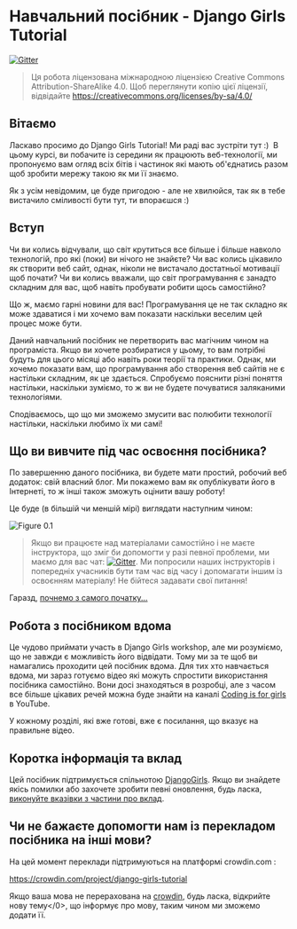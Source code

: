 # Навчальний посібник - Django Girls Tutorial

[![Gitter](https://badges.gitter.im/DjangoGirls/tutorial.svg)](https://gitter.im/DjangoGirls/tutorial)

> Ця робота ліцензована міжнародною ліцензією Creative Commons Attribution-ShareAlike 4.0. Щоб переглянути копію цієї ліцензії, відвідайте https://creativecommons.org/licenses/by-sa/4.0/

## Вітаємо

Ласкаво просимо до Django Girls Tutorial! Ми раді вас зустріти тут :)  В цьому курсі, ви побачите із середини як працюють веб-технології, ми пропонуємо вам огляд всіх бітів і частинок які мають об'єднатись разом щоб зробити мережу такою як ми її знаємо.

Як з усім невідомим, це буде пригодою - але не хвилюйся, так як в тебе вистачило сміливості бути тут, ти впораєшся :)

## Вступ

Чи ви колись відчували, що світ крутиться все більше і більше навколо технологій, про які (поки) ви нічого не знайєте? Чи вас колись цікавило як створити веб сайт, однак, ніколи не вистачало достатньої мотивації щоб почати? Чи ви колись вважали, що світ програмування є занадто складним для вас, щоб навіть пробувати робити щось самостійно?

Що ж, маємо гарні новини для вас! Програмування це не так складно як може здаватися і ми хочемо вам показати наскільки веселим цей процес може бути.

Даний навчальний посібник не перетворить вас магічним чином на програміста. Якщо ви хочете розбиратися у цьому, то вам потрібні будуть для цього місяці або навіть роки теорії та практики. Однак, ми хочемо показати вам, що програмування або створення веб сайтів не є настільки складним, як це здається. Спробуємо пояснити різні поняття настільки, наскільки зуміємо, то ж ви не будете почуватися заляканими технологіями.

Сподіваємось, що що ми зможемо змусити вас полюбити технології настільки, наскільки любимо їх ми самі!

## Що ви вивчите під час освоєння посібника?

По завершенню даного посібника, ви будете мати простий, робочий веб додаток: свій власний блог. Ми покажемо вам як опублікувати його в Інтернеті, то ж інші також зможуть оцінити вашу роботу!

Це буде (в більшій чи меншій мірі) виглядати наступним чином:

![Figure 0.1](images/application.png)

> Якщо ви працюєте над матеріалами самостійно і не маєте інструктора, що зміг би допомогти у разі певної проблеми, ми маємо для вас чат: [![Gitter](https://badges.gitter.im/DjangoGirls/tutorial.svg)](https://gitter.im/DjangoGirls/tutorial). Ми попросили наших інструкторів і попередніх учасників бути там час від часу і допомагати іншим із освоєнням матеріалу! Не бійтеся задавати свої питання!

Гаразд, [почнемо з самого початку...](./how_the_internet_works/README.md)

## Робота з посібником вдома

Це чудово приймати участь в Django Girls workshop, але ми розуміємо, що не завжди є можливість його відвідати. Тому ми за те щоб ви намагались проходити цей посібник вдома. Для тих хто навчається вдома, ми зараз готуємо відео які можуть спростити використання посібника самостійно. Вони досі знаходяться в розробці, але з часом все більше цікавих речей можна буде знайти на каналі [Coding is for girls](https://www.youtube.com/channel/UC0hNd2uW8jTR5K3KBzRuG2A/feed) в YouTube.

У кожному розділі, які вже готові, вже є посилання, що вказує на правильне відео.

## Коротка інформація та вклад

Цей посібник підтримується спільнотою [DjangoGirls](https://djangogirls.org/). Якщо ви знайдете якісь помилки або захочете зробити певні оновлення, будь ласка, [виконуйте вказівки з частини про вклад](https://github.com/DjangoGirls/tutorial/blob/master/README.md).

## Чи не бажаєте допомогти нам із перекладом посібника на інші мови?

На цей момент переклади підтримуються на платформі crowdin.com :

https://crowdin.com/project/django-girls-tutorial

Якщо ваша мова не перерахована на [crowdin](https://crowdin.com/), будь ласка, відкрийте нову тему</0>, що інформує про мову, таким чином ми зможемо додати її.</p>